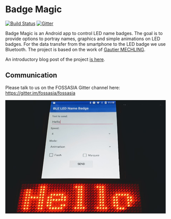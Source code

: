 # Badge Magic
[![Build Status](https://travis-ci.org/fossasia/badge-magic-android.svg?branch=development)](https://travis-ci.org/fossasia/badge-magic-android)
[![Gitter](https://img.shields.io/badge/chat-on%20gitter-ff006f.svg?style=flat-square)](https://gitter.im/fossasia/fossasia)

Badge Magic is an Android app to control LED name badges. The goal is to provide options to portray names, graphics and simple animations on LED badges. For the data transfer from the smartphone to the LED badge we use Bluetooth. The project is based on the work of [Gautier MECHLING](https://github.com/Nilhcem).

An introductory blog post of the project [is here](http://nilhcem.com/iot/reverse-engineering-bluetooth-led-name-badge).

## Communication

Please talk to us on the FOSSASIA Gitter channel here: https://gitter.im/fossasia/fossasia

![Screenshot](./docs/images/badge-magic-screenshot.jpg)
